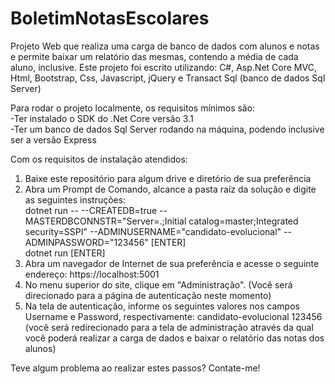 # BoletimNotasEscolares
Projeto Web que realiza uma carga de banco de dados com alunos e notas e permite baixar um relatório das mesmas, contendo a média de cada aluno, inclusive.
Este projeto foi escrito utilizando: C#, Asp.Net Core MVC, Html, Bootstrap, Css, Javascript, jQuery e Transact Sql (banco de dados Sql Server)

Para rodar o projeto localmente, os requisitos mínimos são:<br />
-Ter instalado o SDK do .Net Core versão 3.1<br />
-Ter um banco de dados Sql Server rodando na máquina, podendo inclusive ser a versão Express

Com os requisitos de instalação atendidos:
1. Baixe este repositório para algum drive e diretório de sua preferência
2. Abra um Prompt de Comando, alcance a pasta raíz da solução e digite as seguintes instruções:<br />
   dotnet run -- --CREATEDB=true --MASTERDBCONNSTR="Server=.;Initial catalog=master;Integrated security=SSPI" --ADMINUSERNAME="candidato-evolucional" --ADMINPASSWORD="123456" [ENTER]<br />
   dotnet run [ENTER]
3. Abra um navegador de Internet de sua preferência e acesse o seguinte endereço:
   https://localhost:5001
4. No menu superior do site, clique em "Administração". (Você será direcionado para a página de autenticação neste momento)
5. Na tela de autenticação, informe os seguintes valores nos campos Username e Password, respectivamente:
   candidato-evolucional
   123456
(você será redirecionado para a tela de administração através da qual você poderá realizar a carga de dados e baixar o relatório das notas dos alunos)

Teve algum problema ao realizar estes passos? Contate-me!
